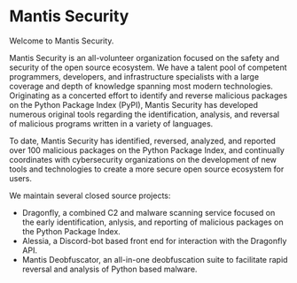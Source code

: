 # Mantis Security

Welcome to Mantis Security.

Mantis Security is an all-volunteer organization focused on the safety and security of the open source ecosystem. We have a talent pool of competent programmers, developers, and infrastructure specialists with a large coverage and depth of knowledge spanning most modern technologies. Originating as a concerted effort to identify and reverse malicious packages on the Python Package Index (PyPI), Mantis Security has developed numerous original tools regarding the identification, analysis, and reversal of malicious programs written in a variety of languages. 

To date, Mantis Security has identified, reversed, analyzed, and reported over 100 malicious packages on the Python Package Index, and continually coordinates with cybersecurity organizations on the development of new tools and technologies to create a more secure open source ecosystem for users. 

We maintain several closed source projects:
* Dragonfly, a combined C2 and malware scanning service focused on the early identification, anlysis, and reporting of malicious packages on the Python Package Index. 
* Alessia, a Discord-bot based front end for interaction with the Dragonfly API. 
* Mantis Deobfuscator, an all-in-one deobfuscation suite to facilitate rapid reversal and analysis of Python based malware. 
